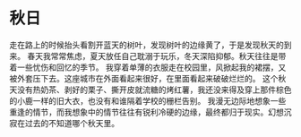 # 秋日

走在路上的时候抬头看割开蓝天的树叶，发现树叶的边缘黄了，于是发现秋天的到来。
春天我常常焦虑，夏天放任自己耽溺于玩乐，冬天深陷抑郁。秋天往往是带着一些忧伤和回忆的季节。
我穿着单薄的衣服走在校园里，风掀起我的裙摆，又被外套压下去。这座城市在外面看起来很好，在里面看起来破破烂烂的。
这个秋天没有热奶茶、剥好的栗子、撕开皮就流糖的烤红薯，我还没来得及穿上那件棕色的小鹿一样的旧大衣，也没有和谁隔着学校的栅栏告别。
我漫无边际地想象一些重逢的情节，而我想象中的情节往往有锐利冷硬的边缘，最终都归于现实。幻想沉寂在过去的不知道哪个秋天里。